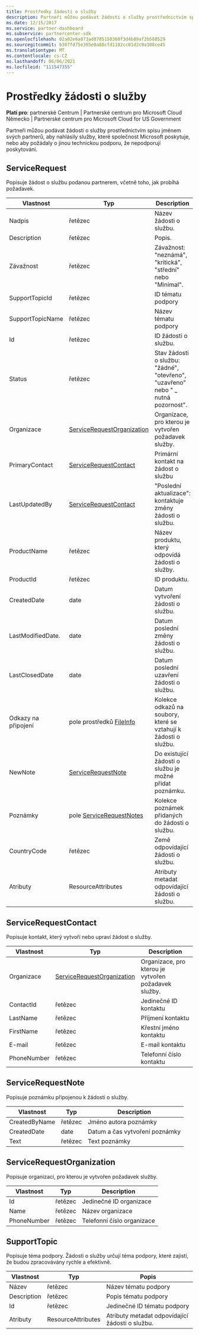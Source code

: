 ```yaml
---
title: Prostředky žádosti o služby
description: Partneři můžou podávat žádosti o služby prostřednictvím spisu jménem svých partnerů, aby nahlásily služby, které společnost Microsoft poskytuje, nebo aby požádaly o jinou technickou podporu, že nepodporují poskytování.
ms.date: 12/15/2017
ms.service: partner-dashboard
ms.subservice: partnercenter-sdk
ms.openlocfilehash: 02a02e6a873ad8785150368f3d4b89af2b588529
ms.sourcegitcommit: b307fd75e305e0a88cfd1182cc01d2c9a108ce45
ms.translationtype: MT
ms.contentlocale: cs-CZ
ms.lasthandoff: 06/06/2021
ms.locfileid: "111547355"
---
```

# <a name="service-request-resources"></a>Prostředky žádosti o služby

**Platí pro**: partnerské Centrum | Partnerské centrum pro Microsoft Cloud Německo | Partnerské centrum pro Microsoft Cloud for US Government

Partneři můžou podávat žádosti o služby prostřednictvím spisu jménem svých partnerů, aby nahlásily služby, které společnost Microsoft poskytuje, nebo aby požádaly o jinou technickou podporu, že nepodporují poskytování.

## <a name="servicerequest"></a>ServiceRequest

Popisuje žádost o službu podanou partnerem, včetně toho, jak probíhá požadavek.

| Vlastnost         | Typ                                                          | Description                                                                          |
|------------------|---------------------------------------------------------------|--------------------------------------------------------------------------------------|
| Nadpis            | řetězec                                                        | Název žádosti o službu.                                                           |
| Description      | řetězec                                                        | Popis.                                                                     |
| Závažnost         | řetězec                                                        | Závažnost: "neznámá", "kritická", "střední" nebo "Minimal".                       |
| SupportTopicId   | řetězec                                                        | ID tématu podpory                                                         |
| SupportTopicName | řetězec                                                        | Název tématu podpory                                                       |
| Id               | řetězec                                                        | ID žádosti o službu.                                                       |
| Status           | řetězec                                                        | Stav žádosti o službu: "žádné", "otevřeno", "uzavřeno" nebo " \_ nutná pozornost". |
| Organizace     | [ServiceRequestOrganization](#servicerequestorganization)     | Organizace, pro kterou je vytvořen požadavek služby.                               |
| PrimaryContact   | [ServiceRequestContact](#servicerequestcontact)               | Primární kontakt na žádost o službu                                              |
| LastUpdatedBy    | [ServiceRequestContact](#servicerequestcontact)               | "Poslední aktualizace": kontaktuje změny žádosti o službu.                        |
| ProductName      | řetězec                                                        | Název produktu, který odpovídá žádosti o služby.                     |
| ProductId        | řetězec                                                        | ID produktu.                                                               |
| CreatedDate      | date                                                          | Datum vytvoření žádosti o službu.                                          |
| LastModifiedDate. | date                                                          | Datum poslední změny žádosti o službu.                                 |
| LastClosedDate   | date                                                          | Datum poslední uzavření žádosti o službu.                                   |
| Odkazy na připojení        | pole prostředků [FileInfo](utility-resources.md#fileinfo) | Kolekce odkazů na soubory, které se vztahují k žádosti o službu.                    |
| NewNote          | [ServiceRequestNote](#servicerequestnote)                     | Do existující žádosti o službu je možné přidat poznámku.                                  |
| Poznámky            | pole [ServiceRequestNotes](#servicerequestnote)           | Kolekce poznámek přidaných do žádosti o službu.                                  |
| CountryCode      | řetězec                                                        | Země odpovídající žádosti o službu.                                    |
| Atributy       | ResourceAttributes                                            | Atributy metadat odpovídající žádosti o službu.                        |

## <a name="servicerequestcontact"></a>ServiceRequestContact

Popisuje kontakt, který vytvoří nebo upraví žádost o služby.

| Vlastnost     | Typ                                                      | Description                                            |
|--------------|-----------------------------------------------------------|--------------------------------------------------------|
| Organizace | [ServiceRequestOrganization](#servicerequestorganization) | Organizace, pro kterou je vytvořen požadavek služby. |
| ContactId    | řetězec                                                    | Jedinečné ID kontaktu                               |
| LastName     | řetězec                                                    | Příjmení kontaktu                          |
| FirstName    | řetězec                                                    | Křestní jméno kontaktu                         |
| E-mail        | řetězec                                                    | E-mail kontaktu                              |
| PhoneNumber  | řetězec                                                    | Telefonní číslo kontaktu                       |

## <a name="servicerequestnote"></a>ServiceRequestNote

Popisuje poznámku připojenou k žádosti o služby.

| Vlastnost      | Typ   | Description                                  |
|---------------|--------|----------------------------------------------|
| CreatedByName | řetězec | Jméno autora poznámky         |
| CreatedDate   | date   | Datum a čas vytvoření poznámky |
| Text          | řetězec | Text poznámky                        |

## <a name="servicerequestorganization"></a>ServiceRequestOrganization

Popisuje organizaci, pro kterou je vytvořen požadavek služby.

| Vlastnost    | Typ   | Description                           |
|-------------|--------|---------------------------------------|
| Id          | řetězec | Jedinečné ID organizace    |
| Name        | řetězec | Název organizace         |
| PhoneNumber | řetězec | Telefonní číslo organizace |

## <a name="supporttopic"></a>SupportTopic

Popisuje téma podpory. Žádosti o služby určují téma podpory, které zajistí, že budou zpracovávány rychle a efektivně.

| Vlastnost    | Typ               | Popis                                                   |
|-------------|--------------------|---------------------------------------------------------------|
| Název        | řetězec             | Název tématu podpory                                |
| Description | řetězec             | Popis tématu podpory                         |
| Id          | řetězec             | Jedinečné ID tématu podpory                           |
| Atributy  | ResourceAttributes | Atributy metadat odpovídající žádosti o službu. |

